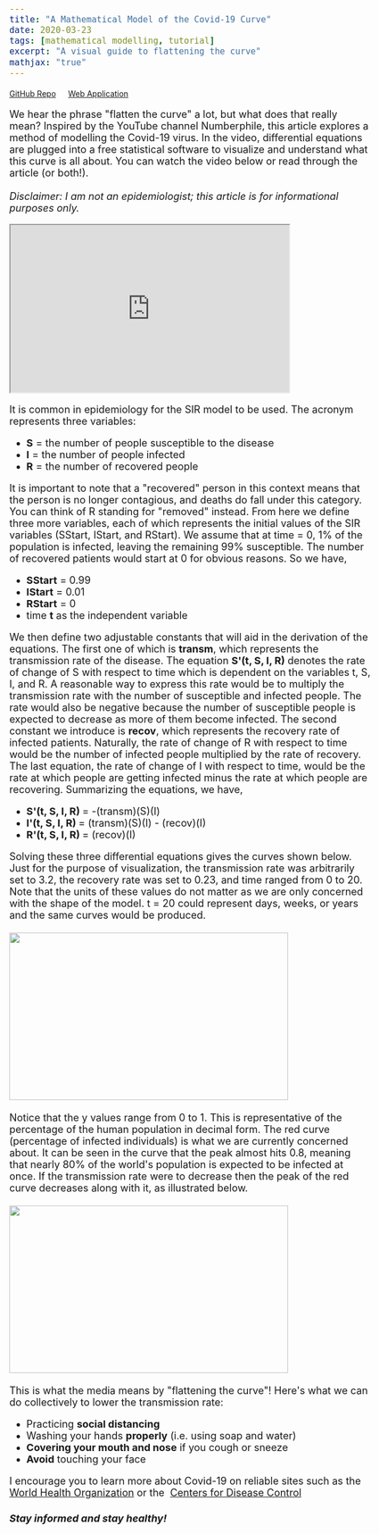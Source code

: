 ```yaml
---
title: "A Mathematical Model of the Covid-19 Curve"
date: 2020-03-23
tags: [mathematical modelling, tutorial]
excerpt: "A visual guide to flattening the curve"
mathjax: "true"
---
```

<span style="font-size: 14px;">
    <a href="https://github.com/candaceng/covid-model">GitHub Repo</a> &emsp;
    <a href="https://stupefied-mcnulty-6a906f.netlify.com">Web Application</a> &emsp;
</span>
<body className="container" style="font-size: 18px;">
    <p>
        We hear the phrase "flatten the curve" a lot, but what does that really mean? Inspired by the YouTube channel Numberphile, this article explores a 
        method of modelling the Covid-19 virus. In the video, differential equations are plugged into a free statistical software to visualize and 
        understand what this curve is all about. You can watch the video below or read through the article (or both!).
        <br><br><i>Disclaimer: I am not an epidemiologist; this article is for informational purposes only.</i>
    </p>
    <iframe width="500" height="300"
        src="https://www.youtube.com/embed/k6nLfCbAzgo">
    </iframe>
    <br>
    <p>
        It is common in epidemiology for the SIR model to be used. The acronym represents three variables: 
        <ul>
            <li><b>S</b> = the number of people susceptible to the disease</li>
            <li><b>I</b> = the number of people infected</li>
            <li><b>R</b> = the number of recovered people</li>
        </ul>
        It is important to note that a "recovered" person in this context means that the person is no longer contagious, and deaths do fall under this category.
        You can think of R standing for "removed" instead. From here we define three more variables, each of which represents the initial values of the SIR 
        variables (SStart, IStart, and RStart). We assume that at time = 0, 1% of the population is infected, leaving the remaining 99% susceptible. The number
        of recovered patients would start at 0 for obvious reasons. So we have,   
        <ul>
            <li><b>SStart</b> = 0.99</li>
            <li><b>IStart</b> = 0.01</li>
            <li><b>RStart</b> = 0</li>
            <li>time <b>t</b> as the independent variable</li>
        </ul>
        We then define two adjustable constants that will aid in the derivation of the equations. The first one of which is <b>transm</b>, 
        which represents the transmission rate of the disease. The equation <b>S'(t, S, I, R)</b> denotes the rate of change of S with respect 
        to time which is dependent on the variables t, S, I, and R. A reasonable way to express this rate would be to multiply the transmission rate with the 
        number of susceptible and infected people. The rate would also be negative because the number of susceptible people is expected to decrease as more
        of them become infected. The second constant we introduce is <b> recov</b>, which represents the recovery rate of infected patients.
        Naturally, the rate of change of R with respect to time would be the number of infected people multiplied by the rate of recovery. The last equation,
        the rate of change of I with respect to time, would be the rate at which people are getting infected minus the rate at which people are recovering.
        Summarizing the equations, we have,      
        <ul>
            <li><b>S'(t, S, I, R) </b>= -(transm)(S)(I)</li>
            <li><b>I'(t, S, I, R) </b>= (transm)(S)(I) - (recov)(I)</li>
            <li><b>R'(t, S, I, R) </b>= (recov)(I)</li>
        </ul>
        Solving these three differential equations gives the curves shown below. Just for the purpose of visualization, the transmission rate was arbitrarily
        set to 3.2, the recovery rate was set to 0.23, and time ranged from 0 to 20. Note that the units of these values do not matter as we are only concerned 
        with the shape of the model. t = 20 could represent days, weeks, or years and the same curves would be produced.
        <br><br>
        <img class="center" src="{{ site.url }}{{ site.baseurl }}/images/graph-1.png" alt="" height="300" width="500">
        <br><br>
        Notice that the y values range from 0 to 1. This is representative of the percentage of the human population in decimal form. The red curve (percentage of 
        infected individuals) is what we are currently concerned about. It can be seen in the curve that the peak almost hits 0.8, meaning that nearly 80% of 
        the world's population is expected to be infected at once. If the transmission rate were to decrease then the peak of the red curve decreases along with it,
        as illustrated below. 
        <br><br>
        <img class="center" src="{{ site.url }}{{ site.baseurl }}/images/graph-2.png" alt="" height="300" width="500">   
        <br><br>
        This is what the media means by "flattening the curve"! Here's what we can do collectively to lower the transmission rate:       
        <ul>
            <li>Practicing <b>social distancing</b></li>
            <li>Washing your hands <b>properly</b> (i.e. using soap and water)</li>
            <li><b>Covering your mouth and nose</b> if you cough or sneeze</li>
            <li><b>Avoid</b> touching your face</li>
        </ul>
        I encourage you to learn more about Covid-19 on reliable sites such as the <a href="https://www.who.int/">World Health Organization</a> or the&nbsp;
        <a href="https://www.cdc.gov/">Centers for Disease Control</a>
    </p>
    <h5 class="center">Stay informed and stay healthy!</h5>
</body>